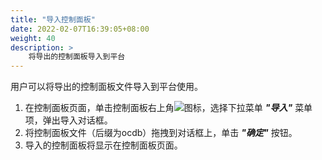 ```yaml
---
title: "导入控制面板"
date: 2022-02-07T16:39:05+08:00
weight: 40
description: >
    将导出的控制面板导入到平台
---
```


用户可以将导出的控制面板文件导入到平台使用。

1. 在控制面板页面，单击控制面板右上角![](../images/operation1.png)图标，选择下拉菜单 **_"导入"_** 菜单项，弹出导入对话框。
2. 将控制面板文件（后缀为ocdb）拖拽到对话框上，单击 **_"确定"_** 按钮。
3. 导入的控制面板将显示在控制面板页面。